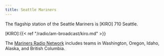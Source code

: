 ```yaml
---
title: Seattle Mariners
---
```

The flagship station of the Seattle Mariners is [KIRO] 710 Seattle.

[KIRO]:{{< ref "/radio/am-broadcast/kiro.md" >}}

The [Mariners Radio Network](https://www.mlb.com/mariners/schedule/broadcast-affiliates)
includes teams in Washington, Oregon, Idaho,
Alaska, and British Columbia.
